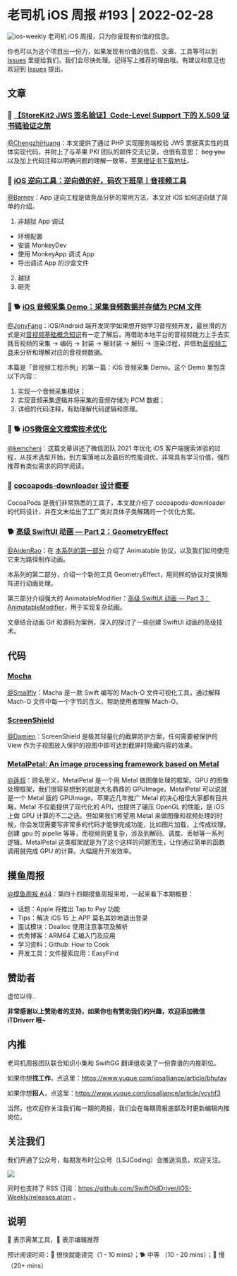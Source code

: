 # 老司机 iOS 周报 #193 | 2022-02-28

![ios-weekly](https://github.com/SwiftOldDriver/iOS-Weekly/blob/master/assets/ios-weekly.png?raw=true)
老司机 iOS 周报，只为你呈现有价值的信息。

你也可以为这个项目出一份力，如果发现有价值的信息、文章、工具等可以到 [Issues](https://github.com/SwiftOldDriver/iOS-Weekly/issues) 里提给我们，我们会尽快处理。记得写上推荐的理由哦。有建议和意见也欢迎到 [Issues](https://github.com/SwiftOldDriver/iOS-Weekly/issues) 提出。

## 文章

### 🐎 [【StoreKit2 JWS 签名验证】Code-Level Support 下的 X.509 证书链验证之旅](https://juejin.cn/post/7039622474274701348#heading-14)

[@ChengzhiHuang](https://github.com/ChengzhiHuang)：本文提供了通过 PHP 实现服务端校验 JWS 票据真实性的具体实现代码，并附上了与苹果 PKI 团队的邮件交流记录，也很有意思： ~~beg you~~ 以及加上代码注释以明确问题的理解一致等。[苹果根证书下载地址](https://www.apple.com/certificateauthority/)。

### 🐎 [iOS 逆向工具：逆向做的好，码农下班早丨音视频工具](https://mp.weixin.qq.com/s/QhVyUzyZN_h1qjEZhO9jYQ)

[@Barney](https://github.com/BarneyZhaoooo)：App 逆向工程是做竞品分析的常用方法，本文对 iOS 如何逆向做了简单的介绍。

1. 非越狱 App 调试
  - 环境配置
  - 安装 MonkeyDev
  - 使用 MonkeyApp 调试 App
  - 导出调试 App 的沙盒文件
2. 越狱
3. 砸壳

### 🌟 🐕 [iOS 音频采集 Demo：采集音频数据并存储为 PCM 文件](https://mp.weixin.qq.com/s/FDR_5cMfAJQgZhSvjgeWYA)

[@JonyFang](https://github.com/JonyFang)：iOS/Android 端开发同学如果想开始学习音视频开发，最丝滑的方式是对[音视频基础概念知识](https://mp.weixin.qq.com/mp/appmsgalbum?__biz=MjM5MTkxOTQyMQ==&action=getalbum&album_id=2140155659944787969&scene=21#wechat_redirect)有一定了解后，再借助本地平台的音视频能力上手去实践音视频的采集 → 编码 → 封装 → 解封装 → 解码 → 渲染过程，并借助[音视频工具](https://mp.weixin.qq.com/mp/appmsgalbum?__biz=MjM5MTkxOTQyMQ==&action=getalbum&album_id=2216997905264082945#wechat_redirect)来分析和理解对应的音视频数据。

本篇是「音视频工程示例」的第一篇：iOS 音频采集 Demo。这个 Demo 里包含以下内容：

1. 实现一个音频采集模块；
2. 实现音频采集逻辑并将采集的音频存储为 PCM 数据；
3. 详细的代码注释，有助理解代码逻辑和原理。

### 🌟 🐕 [iOS微信全文搜索技术优化](https://mp.weixin.qq.com/s/Ph0jykLr5CMF-xFgoJw5UQ)

[@kemchenj](https://kemchenj.github.io/)：这篇文章讲述了微信团队 2021 年优化 iOS 客户端搜索体验的过程，从技术选型开始，到方案落地以及最后的性能调优，非常具有学习价值，强烈推荐有类似需求的同学阅读。

### 🐎 [cocoapods-downloader 设计概要](https://mp.weixin.qq.com/s/J10EbVTAb_u_yDCThxFJYg)

CocoaPods 是我们非常熟悉的工具了，本文就介绍了 cocoapods-downloader 的代码设计，并在文末给出了工厂类对具体子类解耦的一个优化方案。

### 🐕 [高级 SwiftUI 动画 — Part 2：GeometryEffect](https://mp.weixin.qq.com/s/rE_HILLt-uxzScS7wXh5jw)

[@AidenRao](https://weibo.com/AidenRao)：在 [本系列的第一部分](http://mp.weixin.qq.com/s?__biz=MzAxNzgzNTgwMw==&mid=2247487817&idx=1&sn=2dc07e2a4a58e4b0ba02b05ea5952734&chksm=9bde233daca9aa2b8312a91b61e259ba17f88be9e7863e7a159262bdd36825c9479baeba471f&scene=21#wechat_redirect) 介绍了 Animatable 协议，以及我们如何使用它来为路径制作动画。

本系列的第二部分，介绍一个新的工具 GeometryEffect，用同样的协议对变换矩阵进行动画处理。

第三部分介绍强大的 AnimatableModifier：[高级 SwiftUI 动画 — Part 3：AnimatableModifier](https://mp.weixin.qq.com/s/M6MW3idXS6jZJtl4Mz5DGQ)，用于实现复杂动画。

文章结合动画 Gif 和源码为案例，深入的探讨了一些创建 SwiftUI 动画的高级技术。

## 代码

### [Mocha](https://github.com/White-White/mocha)
[@Smallfly](https://github.com/iostalks)：Macha 是一款 Swift 编写的 Mach-O 文件可视化工具，通过解释 Mach-O 文件中每一个字节的含义，帮助使用者理解 Mach-O。

### [ScreenShield](https://github.com/RyukieSama/Swifty)
[@Damien](https://github.com/ZengyiMa)：ScreenShield 是极其轻量化的截屏防护方案，任何需要被保护的 View 作为子视图放入保护的视图中即可达到截屏时隐藏内容的效果。

### [MetalPetal: An image processing framework based on Metal ](https://github.com/MetalPetal/MetalPetal)
[@莲叔](http://github.com/aaaron7)：顾名思义，MetalPetal 是一个用 Metal 做图像处理的框架。GPU 的图像处理框架，我们很容易想到的就是大名鼎鼎的 GPUImage，MetalPetal 可以说就是一个 Metal 版的 GPUImage。苹果近几年推广 Metal 的决心相信大家都有目共睹，Metal 不仅能提供了现代化的 API，也提供了碾压 OpenGL 的性能，是 iOS 上做 GPU 计算的不二之选。但如果我们希望用 Metal 来做图像和视频处理的时候，你会发现需要写非常多的代码才能够完成功能，比如图片加载，上传成纹理，创建 gpu 的 pipelie 等等，而视频则更复杂，涉及到解码、调度、丢帧等一系列逻辑。MetalPetal 这类框架就是为了这个这样的问题而生，让你通过简单的函数调用就完成 GPU 的计算。大幅提升开发效率。

## 摸鱼周报

[@摸鱼周报 #44](https://mp.weixin.qq.com/s/q__-veuaUZAK6xGQFxzsEg)：第四十四期摸鱼周报来啦，一起来看下本期概要：

* 话题：Apple 将推出 Tap to Pay 功能
* Tips：解决 iOS 15 上 APP 莫名其妙地退出登录
* 面试模块：Dealloc 使用注意事项及解析
* 优秀博客：ARM64 汇编入门及应用
* 学习资料：Github: How to Cook
* 开发工具：文件搜索应用：EasyFind

## 赞助者

虚位以待..

**非常感谢以上赞助者的支持，如果你也有赞助我们的兴趣，欢迎添加微信 iTDriverr 哦~**

## 内推

老司机周报团队联合知识小集和 SwiftGG 翻译组收录了一份靠谱的内推职位。

如果你想**找工作**，点这里：https://www.yuque.com/iosalliance/article/bhutav

如果你想**招人**，点这里：https://www.yuque.com/iosalliance/article/ycyhf3

当然，也欢迎你关注我们每一期的周报，我们会在每期周报底部及时更新编辑内推岗位。

## 关注我们

我们开通了公众号，每期发布时公众号（LSJCoding）会推送消息，欢迎关注。

![](https://github.com/SwiftOldDriver/iOS-Weekly/blob/master/assets/qrcode_for_wechat.jpg?raw=true)

同时也支持了 RSS 订阅：https://github.com/SwiftOldDriver/iOS-Weekly/releases.atom 。

## 说明

🚧 表示需某工具，🌟 表示编辑推荐

预计阅读时间：🐎 很快就能读完（1 - 10 mins）；🐕 中等 （10 - 20 mins）；🐢 慢（20+ mins）
